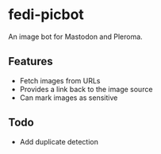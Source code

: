 # fedi-picbot

An image bot for Mastodon and Pleroma.

## Features
- Fetch images from URLs
- Provides a link back to the image source
- Can mark images as sensitive

## Todo
- Add duplicate detection